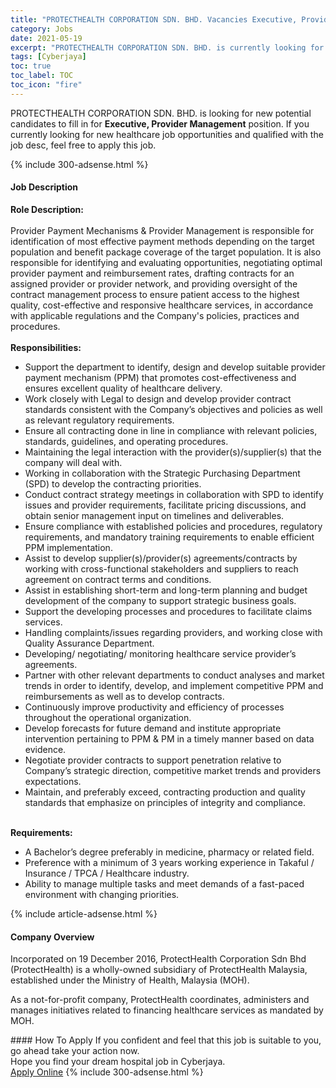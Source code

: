 ```yaml
---
title: "PROTECTHEALTH CORPORATION SDN. BHD. Vacancies Executive, Provider Management" 
category: Jobs 
date: 2021-05-19 
excerpt: "PROTECTHEALTH CORPORATION SDN. BHD. is currently looking for suitable person to fill in the Executive, Provider Management which positioned at Cyberjaya" 
tags: [Cyberjaya] 
toc: true 
toc_label: TOC 
toc_icon: "fire" 
--- 
```


<p>PROTECTHEALTH CORPORATION SDN. BHD. is looking for new potential candidates to fill in for <b>Executive, Provider Management</b> position. If you currently looking for new healthcare job opportunities and qualified with the job desc, feel free to apply this job.
</p>{% include 300-adsense.html %} 
<div><div><h4>Job Description</h4></div><div><div><span><div><div><div><strong>Role Description:</strong></div><div><br>Provider Payment Mechanisms &amp; Provider Management is responsible for identification of most effective payment methods depending on the target population and benefit package coverage of the target population. It is also responsible for identifying and evaluating opportunities, negotiating optimal provider payment and reimbursement rates, drafting contracts for an assigned provider or provider network, and providing oversight of the contract management process to ensure patient access to the highest quality, cost-effective and responsive healthcare services, in accordance with applicable regulations and the Company's policies, practices and procedures.&#160;</div><div><br><strong>Responsibilities:</strong></div><ul><li>Support the department to identify, design and develop suitable provider payment mechanism (PPM) that promotes cost-effectiveness and ensures excellent quality of healthcare delivery.</li><li>Work closely with Legal to design and develop provider contract standards consistent with the Company&#8217;s objectives and policies as well as relevant regulatory requirements.</li><li>Ensure all contracting done in line in compliance with relevant policies, standards, guidelines, and operating procedures.</li><li>Maintaining the legal interaction with the provider(s)/supplier(s) that the company will deal with.</li><li>Working in collaboration with the Strategic Purchasing Department (SPD) to develop the contracting priorities.</li><li>Conduct contract strategy meetings in collaboration with SPD to identify issues and provider requirements, facilitate pricing discussions, and obtain senior management input on timelines and deliverables.</li><li>Ensure compliance with established policies and procedures, regulatory requirements, and mandatory training requirements to enable efficient PPM implementation.</li><li>Assist to develop supplier(s)/provider(s) agreements/contracts by working with cross-functional stakeholders and suppliers to reach agreement on contract terms and conditions.</li><li>Assist in establishing short-term and long-term planning and budget development of the company to support strategic business goals.</li><li>Support the developing processes and procedures to facilitate claims services.</li><li>Handling complaints/issues regarding providers, and working close with Quality Assurance Department.</li><li>Developing/ negotiating/ monitoring healthcare service provider&#8217;s agreements.</li><li>Partner with other relevant departments to conduct analyses and market trends in order to identify, develop, and implement competitive PPM and reimbursements as well as to develop contracts.</li><li>Continuously improve productivity and efficiency of processes throughout the operational organization.</li><li>Develop forecasts for future demand and institute appropriate intervention pertaining to PPM &amp; PM in a timely manner based on data evidence.</li><li>Negotiate provider contracts to support penetration relative to Company&#8217;s strategic direction, competitive market trends and providers expectations.</li><li>Maintain, and preferably exceed, contracting production and quality standards that emphasize on principles of integrity and compliance.</li></ul><br><strong>Requirements:</strong><br><ul><li>A Bachelor&#8217;s degree preferably in medicine, pharmacy or related field.</li><li>Preference with a minimum of 3 years working experience in Takaful / Insurance / TPCA / Healthcare industry.</li><li>Ability to manage multiple tasks and meet demands of a fast-paced environment with changing priorities.</li></ul></div></div></span></div></div></div> 
{% include article-adsense.html %} 
<div><div><h4>Company Overview</h4></div><div><div><span><div><p>Incorporated on 19 December 2016, ProtectHealth Corporation Sdn Bhd (ProtectHealth) is a wholly-owned subsidiary of ProtectHealth Malaysia, established under the Ministry of Health, Malaysia (MOH).</p><p>As a not-for-profit company, ProtectHealth coordinates, administers and manages initiatives related to financing healthcare services as mandated by MOH.</p></div></span></div></div></div> 
#### How To Apply 
If you confident and feel that this job is suitable to you, go ahead take your action now. <br/> 
Hope you find your dream hospital job in Cyberjaya. <br/> 
<a href="https://www.jobstreet.com.my/en/job/executive-provider-management-4557545?jobId=jobstreet-my-job-4557545" class="btn btn--warning" target="_blank" rel="nofollow noopenner">Apply Online</a> 
{% include 300-adsense.html %} 